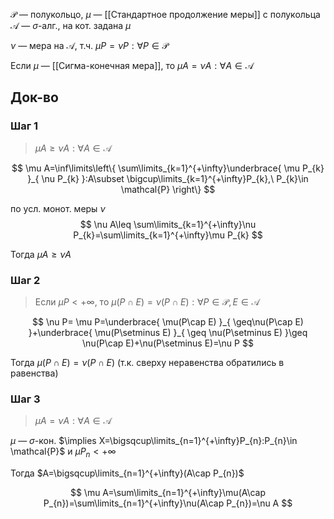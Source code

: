 $\mathcal{P}$ — полукольцо, $\mu$ — [[Стандартное продолжение меры]] с полукольца
$\mathcal{A}$ — $\sigma$-алг., на кот. задана $\mu$

$\nu$ — мера на $\mathcal{A}$, т.ч. $\mu P=\nu P:\forall P \in \mathcal{P}$

Если $\mu$ — [[Сигма-конечная мера]], то $\mu A=\nu A:\forall A \in \mathcal{A}$

## Док-во

### Шаг 1

> $\mu A\geq \nu A:\forall A \in \mathcal{A}$

$$
\mu A=\inf\limits\left\{  \sum\limits_{k=1}^{+\infty}\underbrace{ \mu P_{k} }_{ \nu P_{k} }:A\subset \bigcup\limits_{k=1}^{+\infty}P_{k},\ P_{k}\in \mathcal{P}  \right\}
$$

по усл. монот. меры $\nu$
$$
\nu A\leq \sum\limits_{k=1}^{+\infty}\nu P_{k}=\sum\limits_{k=1}^{+\infty}\mu P_{k}
$$

Тогда $\mu A\geq \nu A$
### Шаг 2

> Если $\mu P<+\infty$, то $\mu(P\cap E)=\nu(P\cap E):\forall P \in \mathcal{P}, E\in \mathcal{A}$

$$
\nu P= \mu P=\underbrace{ \mu(P\cap E) }_{ \geq\nu(P\cap E) }+\underbrace{ \mu(P\setminus E) }_{ \geq \nu(P\setminus E) }\geq \nu(P\cap E)+\nu(P\setminus E)=\nu P
$$

Тогда $\mu(P\cap E)=\nu(P\cap E)$ (т.к. сверху неравенства обратились в равенства)
### Шаг 3

>$\mu A=\nu A:\forall A \in \mathcal{A}$

$\mu$ — $\sigma$-кон. $\implies X=\bigsqcup\limits_{n=1}^{+\infty}P_{n}:P_{n}\in \mathcal{P}$ и $\mu P_{n}<+\infty$

Тогда $A=\bigsqcup\limits_{n=1}^{+\infty}(A\cap P_{n})$

$$
\mu A=\sum\limits_{n=1}^{+\infty}\mu(A\cap P_{n})=\sum\limits_{n=1}^{+\infty}\nu(A\cap P_{n})=\nu A
$$
